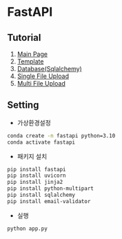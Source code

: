 # FastAPI

## Tutorial
1. [Main Page](./01_main_page/)
2. [Template](./02_template/)
3. [Database(Sqlalchemy)](./03_database/)
4. [Single File Upload](./04_single_file_upload/)
5. [Multi File Upload](./05_multi_file_upload/)

## Setting

- 가상환경설정
```bash
conda create -n fastapi python=3.10
conda activate fastapi
```

- 패키지 설치
```bash
pip install fastapi
pip install uvicorn
pip install jinja2
pip install python-multipart
pip install sqlalchemy
pip install email-validator
```

- 실행
```bash
python app.py
```